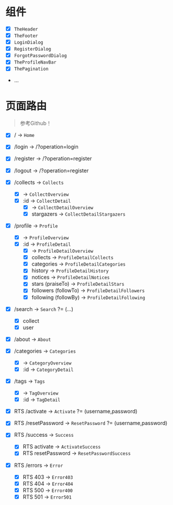 # 组件

* [X] `TheHeader`
* [X] `TheFooter`
* [X] `LoginDialog`
* [X] `RegisterDialog`
* [X] `ForgotPasswordDialog`
* [X] `TheProfileNavBar`
* [X] `ThePagination`
* ...

# 页面路由

> 参考Github！

* [X] / -> `Home`
* [X] /login -> /?operation=login
* [X] /register -> /?operation=register
* [X] /logout -> /?operation=register
* [X] /collects -> `Collects`
    * [X]  -> `CollectOverview`
    * [X] :id -> `CollectDetail`
        * [X]  -> `CollectDetailOverview`
        * [X] stargazers -> `CollectDetailStargazers`
* [X] /profile -> `Profile`
    * [X]  -> `ProfileOverview`
    * [X] :id -> `ProfileDetail`
        * [X]  -> `ProfileDetailOverview`
        * [X] collects -> `ProfileDetailCollects`
        * [X] categories -> `ProfileDetailCategories`
        * [X] history -> `ProfileDetailHistory`
        * [X] notices -> `ProfileDetailNotices`
        * [X] stars (praiseTo) -> `ProfileDetailStars`
        * [X] followers (followTo) -> `ProfileDetailFollowers`
        * [X] following (followBy) -> `ProfileDetailFollowing`
* [X] /search -> `Search` ?= (...)
    * [X] collect
    * [X] user
* [X] /about -> `About`

* [X] /categories -> `Categories`
    * [X] -> `CategoryOverview`
    * [X] :id -> `CategoryDetail`
* [X] /tags -> `Tags`
    * [X]  -> `TagOverview`
    * [X] :id -> `TagDetail`
* [X] RTS /activate -> `Activate` ?= (username,password)
* [X] RTS /resetPassword -> `ResetPassword` ?= (username,password)
* [X] RTS /success -> `Success`
    * [X] RTS activate -> `ActivateSuccess`
    * [X] RTS resetPassword -> `ResetPasswordSuccess`
* [X] RTS /errors -> `Error`
    * [X] RTS 403 -> `Error403`
    * [X] RTS 404 -> `Error404`
    * [X] RTS 500 -> `Error400`
    * [X] RTS 501 -> `Error501`
